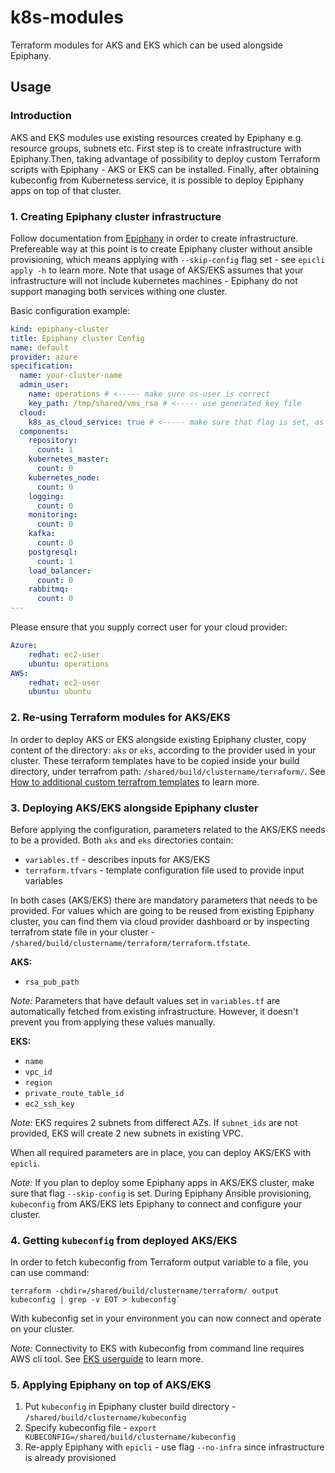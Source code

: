 # k8s-modules

Terraform modules for AKS and EKS which can be used alongside Epiphany.

## Usage

### Introduction

AKS and EKS modules use existing resources created by Epiphany e.g. resource groups, subnets etc. First step is to create infrastructure with Epiphany.Then, taking advantage of possibility to deploy custom Terraform scripts with Epiphany - AKS or EKS can be installed. Finally, after obtaining kubeconfig from Kubernetess service, it is possible to deploy Epiphany apps on top of that cluster.

### 1. Creating Epiphany cluster infrastructure

Follow documentation from [Epiphany](https://github.com/epiphany-platform/epiphany) in order to create infrastructure.
Prefereable way at this point is to create Epiphany cluster without ansible provisioning, which means applying with `--skip-config` flag set - see `epicli apply -h` to learn more. Note that usage of AKS/EKS assumes that your infrastructure will not include kubernetes machines - Epiphany do not support managing both services withing one cluster.

Basic configuration example:

  ```yaml
  kind: epiphany-cluster
  title: Epiphany cluster Config
  name: default
  provider: azure
  specification:
    name: your-cluster-name
    admin_user:
      name: operations # <----- make sure os-user is correct
      key_path: /tmp/shared/vms_rsa # <----- use generated key file
    cloud:
      k8s_as_cloud_service: true # <----- make sure that flag is set, as it indicates usage of a managed Kubernetes service
    components:
      repository:
        count: 1
      kubernetes_master:
        count: 0
      kubernetes_node:
        count: 0
      logging:
        count: 0
      monitoring:
        count: 0
      kafka:
        count: 0
      postgresql:
        count: 1
      load_balancer:
        count: 0
      rabbitmq:
        count: 0
  ---
```

Please ensure that you supply correct user for your cloud provider:

```yaml
Azure:
    redhat: ec2-user
    ubuntu: operations
AWS:
    redhat: ec2-user
    ubuntu: ubuntu
```

### 2. Re-using Terraform modules for AKS/EKS

In order to deploy AKS or EKS alongside existing Epiphany cluster, copy content of the directory: `aks` or `eks`, according to the provider used in your cluster. These terraform templates have to be copied inside your build directory, under terrafrom path: `/shared/build/clustername/terraform/`.
See [How to additional custom terrafrom templates](https://github.com/epiphany-platform/epiphany/blob/develop/docs/home/howto/CLUSTER.md#how-to-additional-custom-terraform-templates) to learn more.

### 3. Deploying AKS/EKS alongside Epiphany cluster

Before applying the configuration, parameters related to the AKS/EKS needs to be a provided.
Both `aks` and `eks` directories contain:

- `variables.tf` - describes inputs for AKS/EKS
- `terraform.tfvars` - template configuration file used to provide input variables

In both cases (AKS/EKS) there are mandatory parameters that needs to be provided. For values which are going to be reused from existing Epiphany
cluster, you can find them via cloud provider dashboard or by inspecting terrafrom state file in your cluster - `/shared/build/clustername/terraform/terraform.tfstate`.

**AKS:**

- `rsa_pub_path`

*Note:* Parameters that have default values set in `variables.tf` are automatically fetched from existing infrastructure. However, it doesn't prevent you from applying these values manually.

**EKS:**

- `name`
- `vpc_id`
- `region`
- `private_route_table_id`
- `ec2_ssh_key`

*Note:* EKS requires 2 subnets from differect AZs. If `subnet_ids` are not provided, EKS will create 2 new subnets in existing VPC.

When all required parameters are in place, you can deploy AKS/EKS with `epicli`.

*Note:* If you plan to deploy some Epiphany apps in AKS/EKS cluster, make sure that flag `--skip-config` is set. During Epiphany Ansible provisioning, `kubeconfig` from AKS/EKS lets Epiphany to connect and configure your cluster.

### 4. Getting `kubeconfig` from deployed AKS/EKS

In order to fetch kubeconfig from Terraform output variable to a file, you can use command:

```shell
terraform -chdir=/shared/build/clustername/terraform/ output kubeconfig | grep -v EOT > kubeconfig`
```

With kubeconfig set in your environment you can now connect and operate on your cluster.

*Note:* Connectivity to EKS with kubeconfig from command line requires AWS cli tool. See [EKS userguide](https://docs.aws.amazon.com/eks/latest/userguide/create-kubeconfig.html) to learn more.

### 5. Applying Epiphany on top of AKS/EKS

1. Put `kubeconfig` in Epiphany cluster build directory - `/shared/build/clustername/kubeconfig`
2. Specify kubeconfig file - `export KUBECONFIG=/shared/build/clustername/kubeconfig`
3. Re-apply Epiphany with `epicli` - use flag `--no-infra` since infrastructure is already provisioned

